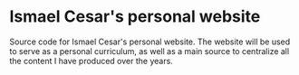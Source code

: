 # Ismael Cesar's personal website
Source code for Ismael Cesar's personal website. 
The website will be used to serve as a personal curriculum, as well as a main source to centralize all the content I have produced over the years.
